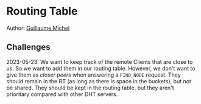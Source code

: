 # Routing Table

Author: [Guillaume Michel](https://github.com/guillaumemichel)

## Challenges

2023-05-23: We want to keep track of the remote Clients that are close to us. So we want to add them in our routing table. However, we don't want to give them as _closer peers_ when answering a `FIND_NODE` request. They should remain in the RT (as long as there is space in the buckets), but not be shared. They should be kept in the routing table, but they aren't prioritary compared with other DHT servers.